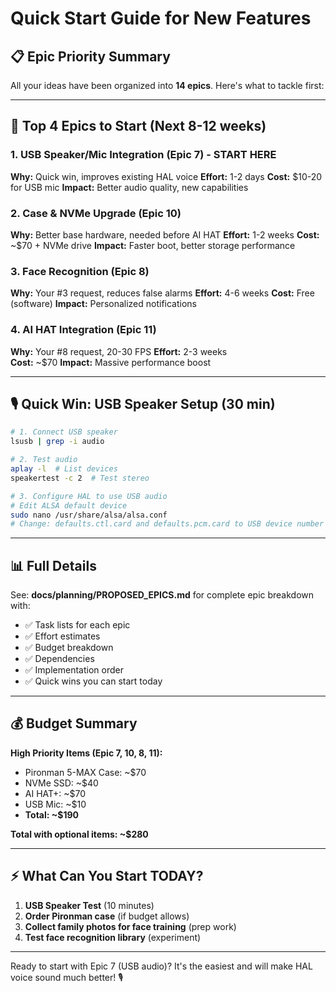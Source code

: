 # Quick Start Guide for New Features

## 📋 Epic Priority Summary

All your ideas have been organized into **14 epics**. Here's what to tackle first:

---

## 🚀 Top 4 Epics to Start (Next 8-12 weeks)

### 1. USB Speaker/Mic Integration (Epic 7) - **START HERE**
**Why:** Quick win, improves existing HAL voice
**Effort:** 1-2 days
**Cost:** $10-20 for USB mic
**Impact:** Better audio quality, new capabilities

### 2. Case & NVMe Upgrade (Epic 10)  
**Why:** Better base hardware, needed before AI HAT
**Effort:** 1-2 weeks
**Cost:** ~$70 + NVMe drive
**Impact:** Faster boot, better storage performance

### 3. Face Recognition (Epic 8)
**Why:** Your #3 request, reduces false alarms
**Effort:** 4-6 weeks
**Cost:** Free (software)
**Impact:** Personalized notifications

### 4. AI HAT Integration (Epic 11)
**Why:** Your #8 request, 20-30 FPS
**Effort:** 2-3 weeks  
**Cost:** ~$70
**Impact:** Massive performance boost

---

## 🎙️ Quick Win: USB Speaker Setup (30 min)

```bash
# 1. Connect USB speaker
lsusb | grep -i audio

# 2. Test audio
aplay -l  # List devices
speakertest -c 2  # Test stereo

# 3. Configure HAL to use USB audio
# Edit ALSA default device
sudo nano /usr/share/alsa/alsa.conf
# Change: defaults.ctl.card and defaults.pcm.card to USB device number
```

---

## 📊 Full Details

See: **docs/planning/PROPOSED_EPICS.md** for complete epic breakdown with:
- ✅ Task lists for each epic
- ✅ Effort estimates
- ✅ Budget breakdown
- ✅ Dependencies
- ✅ Implementation order
- ✅ Quick wins you can start today

---

## 💰 Budget Summary

**High Priority Items (Epic 7, 10, 8, 11):**
- Pironman 5-MAX Case: ~$70
- NVMe SSD: ~$40
- AI HAT+: ~$70
- USB Mic: ~$10
- **Total: ~$190**

**Total with optional items: ~$280**

---

## ⚡ What Can You Start TODAY?

1. **USB Speaker Test** (10 minutes)
2. **Order Pironman case** (if budget allows)
3. **Collect family photos for face training** (prep work)
4. **Test face recognition library** (experiment)

---

Ready to start with Epic 7 (USB audio)? It's the easiest and will make HAL voice sound much better! 🎙️

